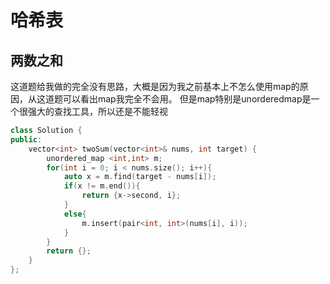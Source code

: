 # 哈希表
## 两数之和
这道题给我做的完全没有思路，大概是因为我之前基本上不怎么使用map的原因，从这道题可以看出map我完全不会用。
但是map特别是unorderedmap是一个很强大的查找工具，所以还是不能轻视
```cpp
class Solution {
public:
    vector<int> twoSum(vector<int>& nums, int target) {
        unordered_map <int,int> m;
        for(int i = 0; i < nums.size(); i++){
            auto x = m.find(target - nums[i]);
            if(x != m.end()){
                return {x->second, i};
            }
            else{
                m.insert(pair<int, int>(nums[i], i));
            }
        }
        return {};
    }
};
```